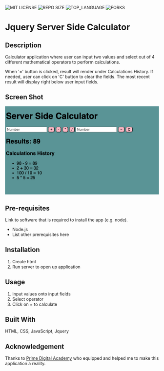 
![MIT LICENSE](https://img.shields.io/github/license/scottbromander/the_marketplace.svg?style=flat-square)
![REPO SIZE](https://img.shields.io/github/repo-size/yyerthao/jquery-server-side-calculatorr.svg?style=flat-square)
![TOP_LANGUAGE](https://img.shields.io/github/languages/top/yyerthao/jquery-server-side-calculatorr.svg?style=flat-square)
![FORKS](https://img.shields.io/github/forks/yyerthao/jquery-server-side-calculatorr.svg?style=social)

# Jquery Server Side Calculator

## Description

Calculator application where user can input two values and select out of 4 different mathematical operators to perform calculations.

When '=' button is clicked, result will render under Calculations History. If needed, user can click on 'C' button to clear the fields. The most recent result will display right below user input fields.


## Screen Shot
![intro](photo.png)

## Pre-requisites
Link to software that is required to install the app (e.g. node).
* Node.js
* List other prerequisites here


## Installation
1. Create html 
2. Run server to open up application

## Usage
1. Input values onto input fields
2. Select operator
3. Click on = to calculate

## Built With

HTML, CSS, JavaScript, Jquery

## Acknowledgement
Thanks to [Prime Digital Academy](www.primeacademy.io) who equipped and helped me to make this application a reality. 

